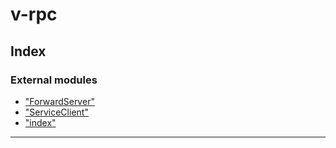 
#  v-rpc

## Index

### External modules

* ["ForwardServer"](modules/_forwardserver_.md)
* ["ServiceClient"](modules/_serviceclient_.md)
* ["index"](modules/_index_.md)

---

